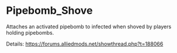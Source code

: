 # Pipebomb_Shove
Attaches an activated pipebomb to infected when shoved by players holding pipebombs.

Details: https://forums.alliedmods.net/showthread.php?t=188066
